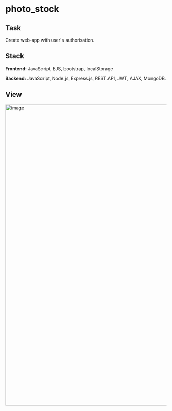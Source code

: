 # photo_stock

## Task

Create web-app with user's authorisation.


## Stack
**Frontend:**
JavaScript, EJS, bootstrap, localStorage

**Backend:**
JavaScript, Node.js, Express.js, REST API, JWT, AJAX, MongoDB.




## View


<img width="941" alt="image" src="https://user-images.githubusercontent.com/80199130/154375094-b99eeb3c-a9f2-4e4c-bac2-4c5dc10de642.png">
